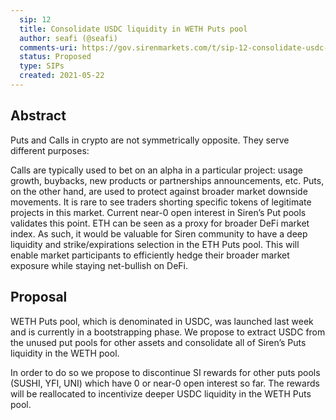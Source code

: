 ```yaml
---
  sip: 12
  title: Consolidate USDC liquidity in WETH Puts pool
  author: seafi (@seafi)
  comments-uri: https://gov.sirenmarkets.com/t/sip-12-consolidate-usdc-liquidity-in-weth-puts-pool/230
  status: Proposed
  type: SIPs
  created: 2021-05-22
---
```




## Abstract

Puts and Calls in crypto are not symmetrically opposite. They serve different purposes:

Calls are typically used to bet on an alpha in a particular project: usage growth, buybacks, new products or partnerships announcements, etc.
Puts, on the other hand, are used to protect against broader market downside movements. It is rare to see traders shorting specific tokens of legitimate projects in this market. Current near-0 open interest in Siren’s Put pools validates this point.
ETH can be seen as a proxy for broader DeFi market index. As such, it would be valuable for Siren community to have a deep liquidity and strike/expirations selection in the ETH Puts pool. This will enable market participants to efficiently hedge their broader market exposure while staying net-bullish on DeFi.

## Proposal

WETH Puts pool, which is denominated in USDC, was launched last week and is currently in a bootstrapping phase. We propose to extract USDC from the unused put pools for other assets and consolidate all of Siren’s Puts liquidity in the WETH pool.

In order to do so we propose to discontinue SI rewards for other puts pools (SUSHI, YFI, UNI) which have 0 or near-0 open interest so far. The rewards will be reallocated to incentivize deeper USDC liquidity in the WETH Puts pool.